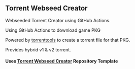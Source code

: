 ## Torrent Webseed Creator
Webseeded Torrent Creator using GitHub Actions.

Using GitHub Actions to download game PKG

Powered by [torrenttools](https://github.com/fbdtemme/torrenttools) to create a torrent file for that PKG.

Provides hybrid v1 & v2 torrent.

#### Uses [Torrent Webseed Creator](https://github.com/AnimMouse/torrent-webseed-creator) Repository Template